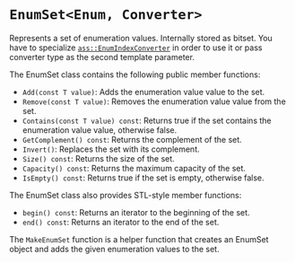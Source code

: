 # `EnumSet<Enum, Converter>`

Represents a set of enumeration values. Internally stored as bitset. You have to specialize [`ass::EnumIndexConverter`](enum_index_converter.md) in order to use it or pass converter type as the second template parameter.

The EnumSet class contains the following public member functions:
- `Add(const T value)`: Adds the enumeration value value to the set.
- `Remove(const T value)`: Removes the enumeration value value from the set.
- `Contains(const T value) const`: Returns true if the set contains the enumeration value value, otherwise false.
- `GetComplement() const`: Returns the complement of the set.
- `Invert()`: Replaces the set with its complement.
- `Size() const`: Returns the size of the set.
- `Capacity() const`: Returns the maximum capacity of the set.
- `IsEmpty() const`: Returns true if the set is empty, otherwise false.

The EnumSet class also provides STL-style member functions:
- `begin() const`: Returns an iterator to the beginning of the set.
- `end() const`: Returns an iterator to the end of the set.

The `MakeEnumSet` function is a helper function that creates an EnumSet object and adds the given enumeration values to the set. 